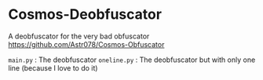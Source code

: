 # Cosmos-Deobfuscator
A deobfuscator for the very bad obfuscator https://github.com/Astr078/Cosmos-Obfuscator

`main.py` : The deobfuscator
`oneline.py` : The deobfuscator but with only one line (because I love to do it)
